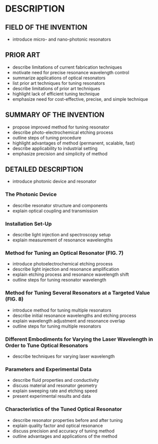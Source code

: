 # DESCRIPTION

## FIELD OF THE INVENTION

- introduce micro- and nano-photonic resonators

## PRIOR ART

- describe limitations of current fabrication techniques
- motivate need for precise resonance wavelength control
- summarize applications of optical resonators
- list prior art techniques for tuning resonators
- describe limitations of prior art techniques
- highlight lack of efficient tuning technique
- emphasize need for cost-effective, precise, and simple technique

## SUMMARY OF THE INVENTION

- propose improved method for tuning resonator
- describe photo-electrochemical etching process
- outline steps of tuning procedure
- highlight advantages of method (permanent, scalable, fast)
- describe applicability to industrial setting
- emphasize precision and simplicity of method

## DETAILED DESCRIPTION

- introduce photonic device and resonator

### The Photonic Device

- describe resonator structure and components
- explain optical coupling and transmission

### Installation Set-Up

- describe light injection and spectroscopy setup
- explain measurement of resonance wavelengths

### Method for Tuning an Optical Resonator (FIG. 7)

- introduce photoelectrochemical etching process
- describe light injection and resonance amplification
- explain etching process and resonance wavelength shift
- outline steps for tuning resonator wavelength

### Method for Tuning Several Resonators at a Targeted Value (FIG. 8)

- introduce method for tuning multiple resonators
- describe initial resonance wavelengths and etching process
- explain wavelength adjustment and resonance overlap
- outline steps for tuning multiple resonators

### Different Embodiments for Varying the Laser Wavelength in Order to Tune Optical Resonators

- describe techniques for varying laser wavelength

### Parameters and Experimental Data

- describe fluid properties and conductivity
- discuss material and resonator geometry
- explain sweeping rate and etching speed
- present experimental results and data

### Characteristics of the Tuned Optical Resonator

- describe resonator properties before and after tuning
- explain quality factor and optical resonance
- discuss precision and accuracy of tuning method
- outline advantages and applications of the method


